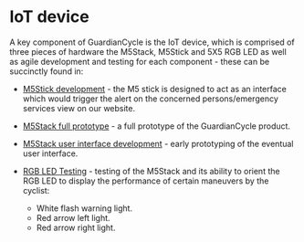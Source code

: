 # IoT device

A key component of GuardianCycle is the IoT device, which is comprised of three pieces of hardware the M5Stack, M5Stick and 5X5 RGB LED as well as agile development and testing for each component - these can be succinctly found in:

- [M5Stick development](m5-stick-prototype) - the M5 stick is designed to act as an interface which would trigger the alert on the concerned persons/emergency services view on our website.

- [M5Stack full prototype](m5-final-prototype) - a full prototype of the GuardianCycle product.
  
- [M5Stack user interface development](m5-UI-testing) - early prototyping of the eventual user interface.

- [RGB LED Testing](m5-LED-testing) - testing of the M5Stack and its ability to orient the RGB LED to display the performance of certain maneuvers by the cyclist: 
  * White flash warning light.
  * Red arrow left light.
  * Red arrow right light.  
